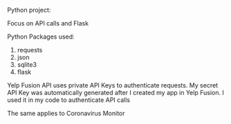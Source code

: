 Python project:

Focus on API calls and Flask


Python Packages used:
1. requests
2. json
3. sqlite3
4. flask

Yelp Fusion API uses private API Keys to authenticate requests.
My secret API Key was automatically generated after I created my app in Yelp Fusion.
I used it in my code to authenticate API calls

The same applies to Coronavirus Monitor

